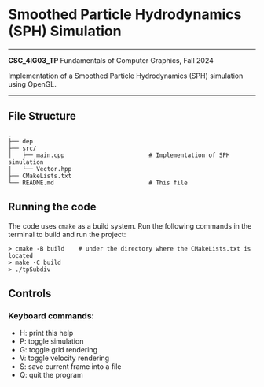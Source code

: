 # Smoothed Particle Hydrodynamics (SPH) Simulation
---

**CSC_4IG03_TP** Fundamentals of Computer Graphics, Fall 2024

Implementation of a Smoothed Particle Hydrodynamics (SPH) simulation using OpenGL.

---



## File Structure

```
.
├── dep
├── src/
│   ├── main.cpp                        # Implementation of SPH simulation
│   └── Vector.hpp
├── CMakeLists.txt
└── README.md                           # This file
```

## Running the code

The code uses `cmake` as a build system. Run the following commands in the terminal to build and run the project:

```
> cmake -B build    # under the directory where the CMakeLists.txt is located
> make -C build
> ./tpSubdiv        
```

## Controls

### Keyboard commands:
- H: print this help
- P: toggle simulation
- G: toggle grid rendering
- V: toggle velocity rendering
- S: save current frame into a file
- Q: quit the program
